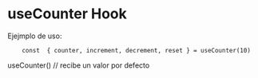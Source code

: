 # useCounter Hook

Ejejmplo de uso:

```
    const  { counter, increment, decrement, reset } = useCounter(10)
```

useCounter() // recibe un valor por defecto
